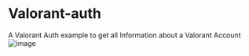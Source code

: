 # Valorant-auth
A Valorant Auth example to get all Information about a Valorant Account
![image](https://user-images.githubusercontent.com/90693180/195433453-7dc2e118-8166-47af-a23d-d2a6df3a7d19.png)
